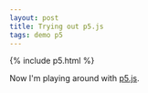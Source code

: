 ```yaml
---
layout: post
title: Trying out p5.js
tags: demo p5
---
```


{% include p5.html %}

Now I'm playing around with [p5.js](https://p5js.org/).


<script>
var critters = [];
// Scribble and settings
//var scribble = new Scribble();
// Default settings
//scribble.bowing = 1;
//scribble.roughness = 1;
//scribble.maxOffset = 2;
//scribble.numEllipseSteps = 9;


function setup() {
    createCanvas(windowWidth,windowHeight);
    //
    for (var i = 0; i < 50; i++) {
        critters.push(new Creature());
    }
}

function draw() {
    background('#ffffff');
    // Draw here
    for (var i = 0; i < critters.length; i++) {
        critters[i].update();
        critters[i].display();
    }
    //
}

function Creature() {
    //
    this.x = random(width);
    this.y = random(height);
    this.width = random(10, 50);
    this.speed = random(1, 2);
    this.r = random(255);
    this.g = random(255);
    this.b = random(255);

    var xSpeed = random(-this.speed, this.speed);
    var ySpeed = random(-this.speed, this.speed);

    //
    this.update = function() {
        this.x += xSpeed;
        this.y += ySpeed;

        if (this.x < (0 - this.width)) {
            this.x = windowWidth;
        }
        if (this.x > (windowWidth + this.width)) {
            this.x = 0;
        }
        if (this.y < (0 - this.width)) {
            this.y = windowHeight;
        }
        if (this.y > (windowHeight + this.width)) {
            this.y = 0;
        }



    }

    //
    this.display = function() {
        fill(this.r, this.g, this.b);
        strokeWeight(2);
        //stroke(this.r / 2, this.g / 2, this.b / 2);
        ellipse(this.x, this.y, this.width);
        //scribble.scribbleEllipse(this.x, this.y, this.width, this.width);

    }
};

</script>